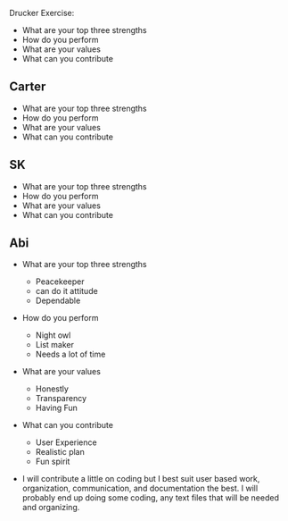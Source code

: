 Drucker Exercise: 
* What are your top three strengths
* How do you perform
* What are your values
* What can you contribute 

Carter
--------- 
* What are your top three strengths
* How do you perform
* What are your values
* What can you contribute 

SK 
---------
* What are your top three strengths
* How do you perform
* What are your values
* What can you contribute 


Abi 
---------
* What are your top three strengths
	- Peacekeeper 
	- can do it attitude 
	- Dependable

* How do you perform
	- Night owl 
	- List maker 
	- Needs a lot of time

* What are your values
	- Honestly 
	- Transparency
	- Having Fun 

* What can you contribute 
	- User Experience  
	- Realistic plan 
	- Fun spirit 

* I will contribute a little on coding but I best suit user based work, organization, communication, and documentation the best. I will probably end up doing some coding, any text files that will be needed and organizing. 
